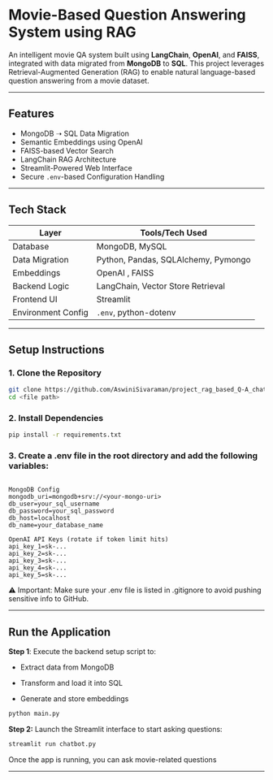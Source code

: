 # Movie-Based Question Answering System using RAG

An intelligent movie QA system built using **LangChain**, **OpenAI**, and **FAISS**, integrated with data migrated from **MongoDB** to **SQL**. This project leverages Retrieval-Augmented Generation (RAG) to enable natural language-based question answering from a movie dataset.

---

## Features

- MongoDB ➝ SQL Data Migration
- Semantic Embeddings using OpenAI
- FAISS-based Vector Search
- LangChain RAG Architecture
- Streamlit-Powered Web Interface
- Secure `.env`-based Configuration Handling

---

## Tech Stack

| Layer              | Tools/Tech Used                                   |
|-------------------|---------------------------------------------------|
| Database           | MongoDB, MySQL                        |
| Data Migration     | Python, Pandas, SQLAlchemy, Pymongo               |
| Embeddings         | OpenAI , FAISS                      |
| Backend Logic      | LangChain, Vector Store Retrieval                 |
| Frontend UI        | Streamlit                                         |
| Environment Config | `.env`, python-dotenv                             |

---

## Setup Instructions

### 1. Clone the Repository

```bash
git clone https://github.com/AswiniSivaraman/project_rag_based_Q-A_chatbot.git
cd <file path>
```

### 2. Install Dependencies

```bash
pip install -r requirements.txt
```

### 3. Create a .env file in the root directory and add the following variables:

```env

MongoDB Config
mongodb_uri=mongodb+srv://<your-mongo-uri>
db_user=your_sql_username
db_password=your_sql_password
db_host=localhost
db_name=your_database_name

OpenAI API Keys (rotate if token limit hits)
api_key_1=sk-...
api_key_2=sk-...
api_key_3=sk-...
api_key_4=sk-...
api_key_5=sk-...
```

⚠️ Important: Make sure your .env file is listed in .gitignore to avoid pushing sensitive info to GitHub.

---

## Run the Application

**Step 1**: Execute the backend setup script to:

- Extract data from MongoDB

- Transform and load it into SQL

- Generate and store embeddings

```bash
python main.py
```

**Step 2:** Launch the Streamlit interface to start asking questions:
```bash
streamlit run chatbot.py
```

Once the app is running, you can ask movie-related questions

---



